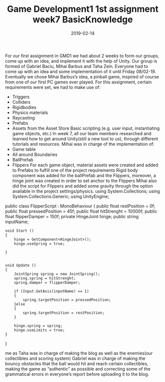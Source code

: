 ﻿---
layout: post
title: "Game Development1 1st assignment week7 BasicKnowledge"
date: 2019-02-14
---

For our first assignment in GMD1 we had about 2 weeks to form our groups, come up with an idea, and implement it with the help of Unity. Our group is formed of Gabriel Baciu, Mihai Barbus and Taha Zein. Everyone had to come up with an idea and some implementation of it until Friday 08/02-19. Eventually we chose Mihai Barbus’s idea, a pinball game, inspired of course from one of our first PC games ever played. 
For this assignment, certain requirements were set, we had to make use of:
-	Triggers
-	Colliders
-	Rigidbodies
-	Physics materials
-	Raycasting
-	Prefabs
-	Assets from the Asset Store
Basic scripting (e.g. user input, instantiating game objects, etc.)
In week 7, all our team members researched and learned how to get around Unity(still a new tool to us), through different tutorials and resources.
Mihai was in charge of the implementation of:
-	Game table
-	All around Boundaries
-	BallPrefab
-	Flippers
For each game object, material assets were created and added to Prefabs to fulfill one of the project requirements
Rigid body component was added for the ballPrefab and the Flippers, moreover, a hinge joint was created in order to set anchor to the Flippers
Mihai also did the script for Flippers and added some gravity through the option available in the project settings/physics.
using System.Collections;
using System.Collections.Generic;
using UnityEngine;

public class FlipperScript : MonoBehaviour
{
    public float restPosition = 0f;
    public float pressedPosition = 45f;
    public float hitStrenght = 10000f;
    public float flipperDamper = 150f;
    private HingeJoint hinge;
    public string inputName;

    void Start ()
    {
        hinge = GetComponent<HingeJoint>();
        hinge.useSpring = true;

    }
	
	
	void Update ()
    {
        JointSpring spring = new JointSpring();
        spring.spring = hitStrenght;
        spring.damper = flipperDamper;

        if (Input.GetAxis(inputName) == 1)
        {
            spring.targetPosition = pressedPosition;
        }else
        {
            spring.targetPosition = restPosition;
        }

        hinge.spring = spring;
        hinge.useLimits = true;
    }
}

me as Taha was in charge of making the blog as well as the enemies(our collectibles and scoring system)
Gabriel was in charge of making the bouncy obstacles that the ball would hit and reach certain collectibles, making the game as “authentic” as possible and correcting some of the grammatical errors in everyone’s report before uploading it to the blog.

